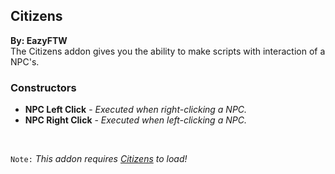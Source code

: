 ## Citizens
**By: EazyFTW**<br>
The Citizens addon gives you the ability to make scripts with interaction of a NPC's.
<br>

### Constructors
* **NPC Left Click** - *Executed when right-clicking a NPC.*
* **NPC Right Click** - *Executed when left-clicking a NPC.*
<br>

`Note:` *This addon requires [Citizens](https://ci.citizensnpcs.co/job/citizens2/) to load!*
